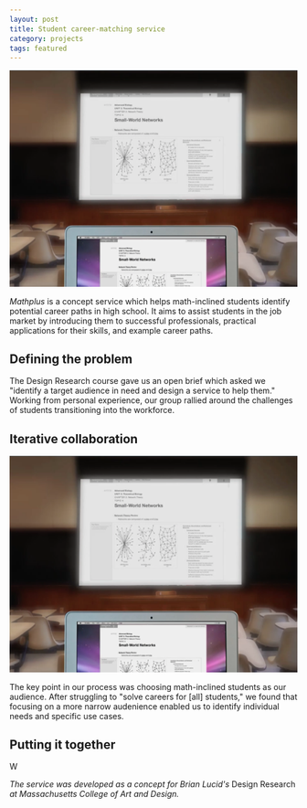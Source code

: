 ```yaml
---
layout: post
title: Student career-matching service 
category: projects
tags: featured
---
```


<p class="hero"><img src="/images/gather-environment.png"></p>

*Mathplus* is a concept service which helps math-inclined students identify potential career paths in high school. It aims to assist students in the job market by introducing them to successful professionals, practical applications for their skills, and example career paths.

<!--more-->

## Defining the problem

The Design Research course gave us an open brief which asked we "identify a target audience in need and design a service to help them." Working from personal experience, our group rallied around the challenges of students transitioning into the workforce.


## Iterative collaboration

<img src="/images/gather-environment.png">

The key point in our process was choosing math-inclined students as our audience. After struggling to "solve careers for [all] students," we found that focusing on a more narrow audenience enabled us to identify individual needs and specific use cases.

## Putting it together

W


*The service was developed as a concept for Brian Lucid's* Design Research *at Massachusetts College of Art and Design.*